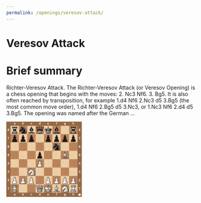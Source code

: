 ```yaml
---
permalink: /openings/veresov-attack/
---
```

Veresov Attack
==============

# Brief summary


Richter-Veresov Attack. The Richter-Veresov Attack (or Veresov Opening) is a chess opening that begins with the moves: 2. Nc3 Nf6. 3. Bg5. It is also often reached by transposition, for example 1.d4 Nf6 2.Nc3 d5 3.Bg5 (the most common move order), 1.d4 Nf6 2.Bg5 d5 3.Nc3, or 1.Nc3 Nf6 2.d4 d5 3.Bg5. The opening was named after the German ...

<img src="/img/Veresov Attack.jpg" width="200"/>
